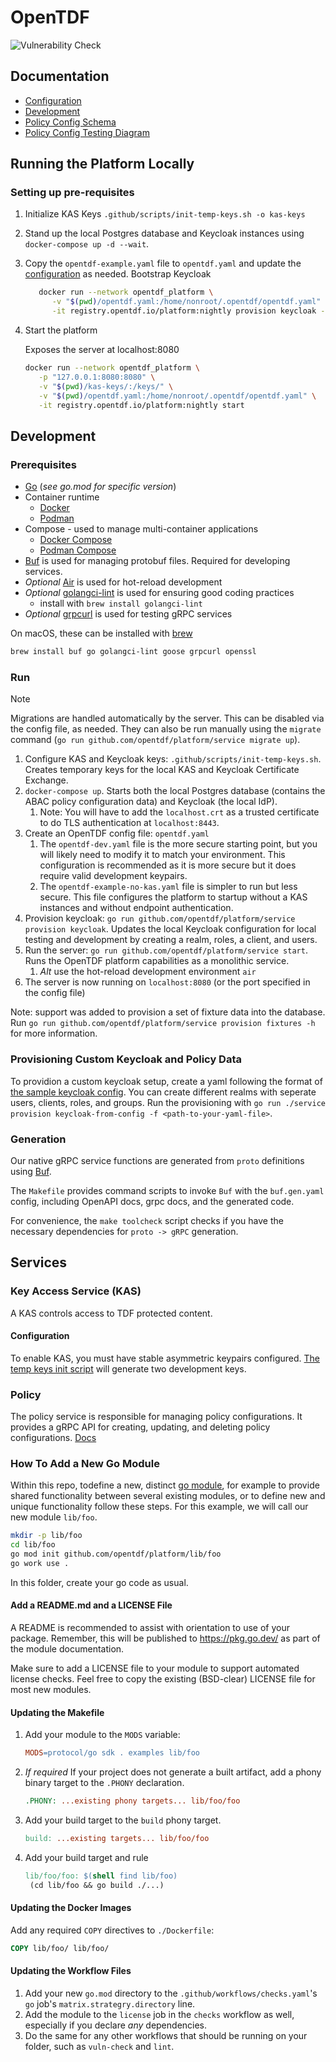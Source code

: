 # OpenTDF

![Vulnerability Check](https://github.com/opentdf/platform/actions/workflows/vulnerability-check.yaml/badge.svg?branch=main)

## Documentation

- [Configuration](./docs/configuration.md)
- [Development](#development)
- [Policy Config Schema](./service/migrations/20240212000000_schema_erd.md)
- [Policy Config Testing Diagram](./service/integration/testing_diagram.png)

## Running the Platform Locally

### Setting up pre-requisites

1. Initialize KAS Keys ```.github/scripts/init-temp-keys.sh -o kas-keys```
2. Stand up the local Postgres database and Keycloak instances using `docker-compose up -d --wait`.
3. Copy the `opentdf-example.yaml` file to `opentdf.yaml` and update the [configuration](./docs/configuration.md) as needed.
Bootstrap Keycloak

   ```sh
      docker run --network opentdf_platform \
         -v "$(pwd)/opentdf.yaml:/home/nonroot/.opentdf/opentdf.yaml" \
         -it registry.opentdf.io/platform:nightly provision keycloak -e http://keycloak:8888/auth
   ```
4. Start the platform

   Exposes the server at localhost:8080
   ```sh
   docker run --network opentdf_platform \
      -p "127.0.0.1:8080:8080" \
      -v "$(pwd)/kas-keys/:/keys/" \
      -v "$(pwd)/opentdf.yaml:/home/nonroot/.opentdf/opentdf.yaml" \
      -it registry.opentdf.io/platform:nightly start
   ```

## Development

### Prerequisites

- [Go](https://go.dev/) (_see go.mod for specific version_)
- Container runtime
  - [Docker](https://www.docker.com/get-started/)
  - [Podman](https://podman.io/docs/installation)
- Compose - used to manage multi-container applications
  - [Docker Compose](https://docs.docker.com/compose/install/)
  - [Podman Compose](https://github.com/containers/podman-compose)
- [Buf](https://buf.build/docs/ecosystem/cli-overview) is used for managing protobuf files.
  Required for developing services.
- _Optional_ [Air](https://github.com/cosmtrek/air) is used for hot-reload development
- _Optional_ [golangci-lint](https://golangci-lint.run/) is used for ensuring good coding practices
  - install with `brew install golangci-lint`
- _Optional_ [grpcurl](https://github.com/fullstorydev/grpcurl) is used for testing gRPC services

On macOS, these can be installed with [brew](https://docs.brew.sh/Installation)

```sh
brew install buf go golangci-lint goose grpcurl openssl
```

### Run

> [!NOTE]
> Migrations are handled automatically by the server. This can be disabled via the config file, as
> needed. They can also be run manually using the `migrate` command
> (`go run github.com/opentdf/platform/service migrate up`).

1.  Configure KAS and Keycloak keys: `.github/scripts/init-temp-keys.sh`. Creates temporary keys for the local KAS and Keycloak Certificate Exchange. 
2. `docker-compose up`. Starts both the local Postgres database (contains the ABAC policy configuration data) and Keycloak (the local IdP).
   1. Note: You will have to add the ``localhost.crt`` as a trusted certificate to do TLS authentication at ``localhost:8443``.
3. Create an OpenTDF config file: `opentdf.yaml`
   1. The `opentdf-dev.yaml` file is the more secure starting point, but you will likely need to modify it to match your environment. This configuration is recommended as it is more secure but it does require valid development keypairs.
   2. The `opentdf-example-no-kas.yaml` file is simpler to run but less secure. This file configures the platform to startup without a KAS instances and without endpoint authentication.
4. Provision keycloak: `go run github.com/opentdf/platform/service provision keycloak`. Updates the local Keycloak configuration for local testing and development by creating a realm, roles, a client, and users.
5. Run the server: `go run github.com/opentdf/platform/service start`. Runs the OpenTDF platform capabilities as a monolithic service.
   1. _Alt_ use the hot-reload development environment `air`
6. The server is now running on `localhost:8080` (or the port specified in the config file)

Note: support was added to provision a set of fixture data into the database.
Run `go run github.com/opentdf/platform/service provision fixtures -h` for more information.

### Provisioning Custom Keycloak and Policy Data

To providion a custom keycloak setup, create a yaml following the format of [the sample keycloak config]((service/cmd/keycloak_data.yaml)). You can create different realms with seperate users, clients, roles, and groups. Run the provisioning with `go run ./service provision keycloak-from-config -f <path-to-your-yaml-file>`.

### Generation

Our native gRPC service functions are generated from `proto` definitions using [Buf](https://buf.build/docs/introduction).

The `Makefile` provides command scripts to invoke `Buf` with the `buf.gen.yaml` config, including OpenAPI docs, grpc docs, and the
generated code.

For convenience, the `make toolcheck` script checks if you have the necessary dependencies for `proto -> gRPC` generation.

## Services

### Key Access Service (KAS)

A KAS controls access to TDF protected content.

#### Configuration

To enable KAS, you must have stable asymmetric keypairs configured.
[The temp keys init script](.github/scripts/init-temp-keys.sh) will generate two development keys.

### Policy

The policy service is responsible for managing policy configurations. It provides a gRPC API for
creating, updating, and deleting policy configurations. [Docs](https://github.com/opentdf/platform/tree/main/docs)

### How To Add a New Go Module

Within this repo, todefine a new, distinct [go module](https://go.dev/ref/mod),
for example to provide shared functionality between several existing modules,
or to define new and unique functionality
follow these steps.
For this example, we will call our new module `lib/foo`.

```sh
mkdir -p lib/foo
cd lib/foo
go mod init github.com/opentdf/platform/lib/foo
go work use .
```

In this folder, create your go code as usual.

#### Add a README.md and a LICENSE File

A README is recommended to assist with orientation to use of your package.
Remember, this will be published to <https://pkg.go.dev/> as part of the module documentation.

Make sure to add a LICENSE file to your module to support automated license checks.
Feel free to copy the existing (BSD-clear) LICENSE file for most new modules.

#### Updating the Makefile

1. Add your module to the `MODS` variable:

   ```Makefile
   MODS=protocol/go sdk . examples lib/foo
   ```

2. _If required_ If your project does not generate a built artifact,
   add a phony binary target to the `.PHONY` declaration.

   ```Makefile
   .PHONY: ...existing phony targets... lib/foo/foo
   ```

3. Add your build target to the `build` phony target.

   ```Makefile
   build: ...existing targets... lib/foo/foo
   ```

4. Add your build target and rule

   ```Makefile
   lib/foo/foo: $(shell find lib/foo)
    (cd lib/foo && go build ./...)
   ```

#### Updating the Docker Images

Add any required `COPY` directives to `./Dockerfile`:

```Dockerfile
COPY lib/foo/ lib/foo/
```

#### Updating the Workflow Files

1. Add your new `go.mod` directory to the `.github/workflows/checks.yaml`'s `go` job's `matrix.strategry.directory` line.
2. Add the module to the `license` job in the `checks` workflow as well, especially if you declare _any_ dependencies.
3. Do the same for any other workflows that should be running on your folder, such as `vuln-check` and `lint`.
